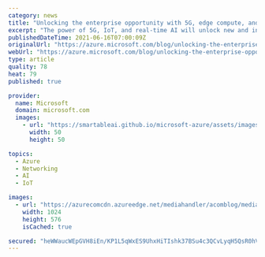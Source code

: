 ```yaml
---
category: news
title: "Unlocking the enterprise opportunity with 5G, edge compute, and cloud"
excerpt: "The power of 5G, IoT, and real-time AI will unlock new and innovative services for enterprises across the world to accelerate their transformation toward Industry 4.0 as they evolve and adopt diverse new business models. Today, we’re introducing Azure private multi-access edge compute (MEC), new services"
publishedDateTime: 2021-06-16T07:00:09Z
originalUrl: "https://azure.microsoft.com/blog/unlocking-the-enterprise-opportunity-with-5g-edge-compute-and-cloud/"
webUrl: "https://azure.microsoft.com/blog/unlocking-the-enterprise-opportunity-with-5g-edge-compute-and-cloud/"
type: article
quality: 78
heat: 79
published: true

provider:
  name: Microsoft
  domain: microsoft.com
  images:
    - url: "https://smartableai.github.io/microsoft-azure/assets/images/organizations/microsoft.com-50x50.jpg"
      width: 50
      height: 50

topics:
  - Azure
  - Networking
  - AI
  - IoT

images:
  - url: "https://azurecomcdn.azureedge.net/mediahandler/acomblog/media/Default/blog/fa65174f-da4b-455a-9df3-f85a7f2fee42.jpg"
    width: 1024
    height: 576
    isCached: true

secured: "heWWaucWEpGVH8iEn/KP1L5qWxES9UhxHiTIshk37BSu4c3QCvLyqH5QsR0hV2ev+9Kprh1DdGLhXQ6B9WSLAUaPUtkoKGpI4rB+Gy/lhgx4MFjjp5ijJ0MmpGK8WOspL8kivUGt5w4QlCmHL5ad0LOzfudca3EyfZ2m6fhEL/pqyHlIU4d3wmYNR2ywg6YMr4Cx8BiLwykDI22Kf5nlxuhlJzTBb69ZTRi3yDaa/V8vIRHgJ0KcnMxXUNiJMNXjgQq0w1znNDlk3/X7x0SvEiTBfpSBri6FIGryKPicb63WKWMWFXTblZOwgfFBoKOX6nErwmLf30H7np2egsaZbCM7sdwpl3UoT70O2Gf5kHo=;QOkmFTLKoHIOd9SLkaZtEQ=="
---
```


